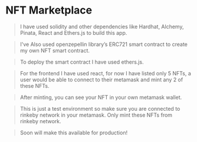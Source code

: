 # NFT Marketplace

> I have used solidity and other dependencies like Hardhat, Alchemy, Pinata, React and Ethers.js to build this app.

> I've Also used openzepellin library’s ERC721 smart contract to create my own NFT smart contract.

> To deploy the smart contract I have used ethers.js.

> For the frontend I have used react, for now I have listed only 5 NFTs, a user would be able to connect to their metamask and mint any 2 of these NFTs.

> After minting, you can see your NFT in your own metamask wallet.

> This is just a test environment so make sure you are connected to rinkeby network in your metamask. Only mint these NFTs from rinkeby network.

> Soon will make this available for production!
